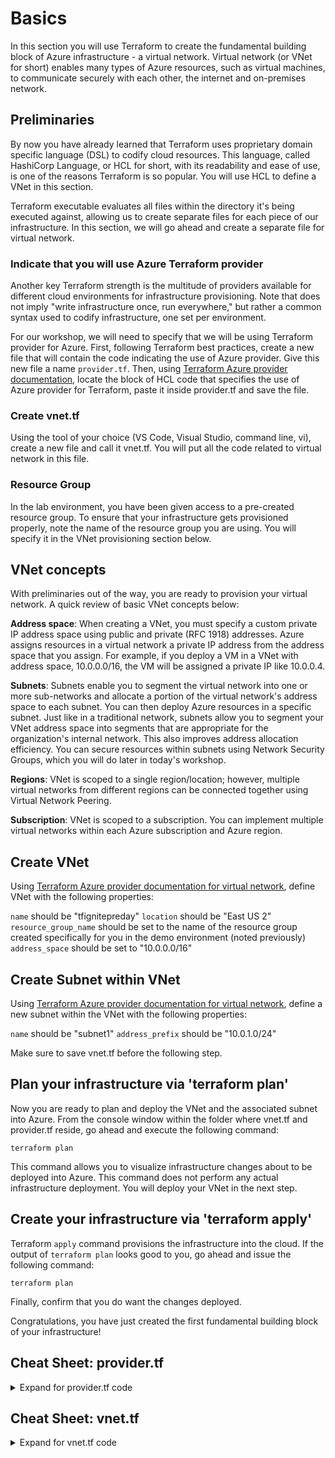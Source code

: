 # Basics
In this section you will use Terraform to create the fundamental building block of Azure infrastructure - a virtual network. Virtual network (or VNet for short) enables many types of Azure resources, such as virtual machines, to communicate securely with each other, the internet and on-premises network.

## Preliminaries
By now you have already learned that Terraform uses proprietary domain specific language (DSL) to codify cloud resources. This language, called HashiCorp Language, or HCL for short, with its readability and ease of use, is one of the reasons Terraform is so popular. You will use HCL to define a VNet in this section.

Terraform executable evaluates all files within the directory it's being executed against, allowing us to create separate files for each piece of our infrastructure. In this section, we will go ahead and create a separate file for virtual network.

### Indicate that you will use Azure Terraform provider
Another key Terraform strength is the multitude of providers available for different cloud environments for infrastructure provisioning. Note that does not imply "write infrastructure once, run everywhere," but rather a common syntax used to codify infrastructure, one set per environment.

For our workshop, we will need to specify that we will be using Terraform provider for Azure. First, following Terraform best practices, create a new file that will contain the code indicating the use of Azure provider. Give this new file a name ```provider.tf```. Then, using [Terraform Azure provider documentation](https://www.terraform.io/docs/providers/azurerm/index.html), locate the block of HCL code that specifies the use of Azure provider for Terraform, paste it inside provider.tf and save the file.

### Create vnet.tf
Using the tool of your choice (VS Code, Visual Studio, command line, vi), create a new file and call it vnet.tf. You will put all the code related to virtual network in this file.

### Resource Group
In the lab environment, you have been given access to a pre-created resource group. To ensure that your infrastructure gets provisioned properly, note the name of the resource group you are using. You will specify it in the VNet provisioning section below.

## VNet concepts
With preliminaries out of the way, you are ready to provision your virtual network. A quick review of basic VNet concepts below:

**Address space**: When creating a VNet, you must specify a custom private IP address space using public and private (RFC 1918) addresses. Azure assigns resources in a virtual network a private IP address from the address space that you assign. For example, if you deploy a VM in a VNet with address space, 10.0.0.0/16, the VM will be assigned a private IP like 10.0.0.4.

**Subnets**: Subnets enable you to segment the virtual network into one or more sub-networks and allocate a portion of the virtual network's address space to each subnet. You can then deploy Azure resources in a specific subnet. Just like in a traditional network, subnets allow you to segment your VNet address space into segments that are appropriate for the organization's internal network. This also improves address allocation efficiency. You can secure resources within subnets using Network Security Groups, which you will do later in today's workshop.

**Regions**: VNet is scoped to a single region/location; however, multiple virtual networks from different regions can be connected together using Virtual Network Peering.

**Subscription**: VNet is scoped to a subscription. You can implement multiple virtual networks within each Azure subscription and Azure region.

## Create VNet
Using [Terraform Azure provider documentation for virtual network](https://www.terraform.io/docs/providers/azurerm/r/virtual_network.html), define VNet with the following properties:

```name``` should be "tfignitepreday"
```location``` should be "East US 2"
```resource_group_name``` should be set to the name of the resource group created specifically for you in the demo environment (noted previously)
```address_space``` should be set to "10.0.0.0/16"

## Create Subnet within VNet
Using [Terraform Azure provider documentation for virtual network](https://www.terraform.io/docs/providers/azurerm/r/virtual_network.html), define a new subnet within the VNet with the following properties:

```name``` should be "subnet1"
```address_prefix``` should be "10.0.1.0/24"

Make sure to save vnet.tf before the following step.

## Plan your infrastructure via 'terraform plan'
Now you are ready to plan and deploy the VNet and the associated subnet into Azure. From the console window within the folder where vnet.tf and provider.tf reside, go ahead and execute the following command:

```terraform plan```

This command allows you to visualize infrastructure changes about to be deployed into Azure. This command does not perform any actual infrastructure deployment. You will deploy your VNet in the next step.

## Create your infrastructure via 'terraform apply'
Terraform ```apply``` command provisions the infrastructure into the cloud. If the output of ```terraform plan``` looks good to you, go ahead and issue the following command:

```terraform plan```

Finally, confirm that you do want the changes deployed.

Congratulations, you have just created the first fundamental building block of your infrastructure!

## Cheat Sheet: provider.tf
<details>
<summary>
Expand for provider.tf code
</summary>
`
# Configure the Azure Provider
provider "azurerm" {
  # whilst the `version` attribute is optional, we recommend pinning to a given version of the Provider
  version = "=1.34.0"
}
`
</details>

## Cheat Sheet: vnet.tf
<details>
<summary>
Expand for vnet.tf code
</summary>
`
resource "azurerm_virtual_network" "test" {
  name                = "tfignitepreday"
  location            = "East US 2"
  resource_group_name = "<<<NAME OF YOUR RESOURCE GROUP>>>"
  address_space       = ["10.0.0.0/16"]

  subnet {
    name           = "subnet1"
    address_prefix = "10.0.1.0/24"
  }
`
</details>
